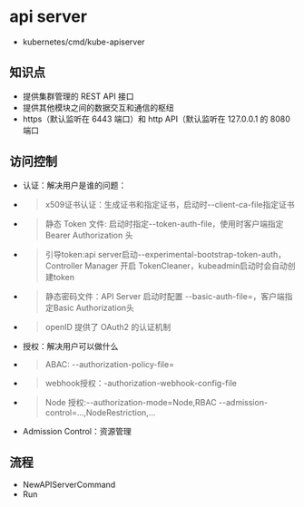 # api server
- kubernetes/cmd/kube-apiserver

## 知识点
- 提供集群管理的 REST API 接口
- 提供其他模块之间的数据交互和通信的枢纽
-  https（默认监听在 6443 端口）和 http API（默认监听在 127.0.0.1 的 8080 端口

## 访问控制
- 认证：解决用户是谁的问题：
- > x509证书认证：生成证书和指定证书，启动时--client-ca-file指定证书
- > 静态 Token 文件: 启动时指定--token-auth-file，使用时客户端指定 Bearer Authorization 头
- > 引导token:api server启动--experimental-bootstrap-token-auth，Controller Manager 开启 TokenCleaner，kubeadmin启动时会自动创建token
- > 静态密码文件：API Server 启动时配置 --basic-auth-file=，客户端指定Basic Authorization头
- > openID 提供了 OAuth2 的认证机制
- 授权：解决用户可以做什么
- > ABAC: --authorization-policy-file=
- > webhook授权：-authorization-webhook-config-file
- > Node 授权:--authorization-mode=Node,RBAC --admission-control=...,NodeRestriction,...
- Admission Control：资源管理
## 流程
- NewAPIServerCommand
- Run
